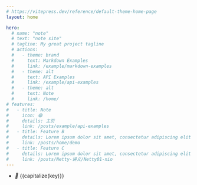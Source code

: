 ```yaml
---
# https://vitepress.dev/reference/default-theme-home-page
layout: home

hero:
  # name: "note"
  # text: "note site"
  # tagline: My great project tagline
  # actions:
  #   - theme: brand
  #     text: Markdown Examples
  #     link: /example/markdown-examples
  #   - theme: alt
  #     text: API Examples
  #     link: /example/api-examples
  #   - theme: alt
  #     text: Note
  #     link: /home/
# features:
#   - title: Note
#     icon: 😁
#     details: 主页
#     link: /posts/example/api-examples
#   - title: Feature B
#     details: Lorem ipsum dolor sit amet, consectetur adipiscing elit
#     link: /posts/home/demo
#   - title: Feature C
#     details: Lorem ipsum dolor sit amet, consectetur adipiscing elit
#     link: /posts/Netty-讲义/Netty01-nio
---
```


<script setup>
import { useData } from 'vitepress'

const { theme } = useData()
const capitalize = (str) => {
  if (!str) return '';
  // 处理字符串，去掉 "/posts/" 和 "/"，然后首字母大写
  const processedStr = str.replace("/posts/", "").replace("/", "");
  return processedStr.charAt(0).toUpperCase() + processedStr.slice(1);
};
</script>
 <ul :class="$style.category-list">
    <li :class="$style.category-item" v-for="(value,key,index) in theme.sidebar">
        <i>🧊</i>
        <span :class="$style.category-title">
            <a :href="'/note' + value[0].link">{{capitalize(key)}} </a>
        </span>
    </li>
 </ul>

 <style module>
  .category-list {
        list-style: none;
        padding: 0;
        display: grid;
        gap: 6px;
    }

    .category-item {
        background: white;
        padding: 12px 15px;
        border-radius: 6px;
        box-shadow: 0 1px 2px rgba(0,0,0,0.05);
        transition: all 0.2s ease;
        display: flex;
        align-items: center;
        border: 1px solid #f0f0f0;
    }

    .category-item:hover {
        transform: translateX(4px);
        box-shadow: 0 3px 8px rgba(0,0,0,0.08);
        background: #fcfdff;
    }

    .folder-icon {
        font-size: 20px;
        color: #7f8fa4;
        margin-right: 12px;
        opacity: 0.8;
    }

    .category-title {
        font-size: 0.95em;
        font-weight: 500;
        color: #4a5568;
        letter-spacing: 0.02em;
    }

    h1 {
        color: #2d3748;
        font-size: 1.6em;
        margin-bottom: 1.2em;
        padding-bottom: 0.6em;
        border-bottom: 1px solid #e2e8f0;
    }
</style>
